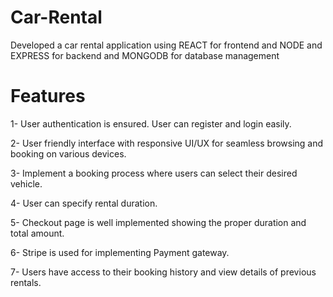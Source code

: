 # Car-Rental

Developed a car rental application using REACT for frontend and NODE and EXPRESS for backend and MONGODB for database management

# Features

1- User authentication is ensured. User can register and login easily.

2- User friendly interface with responsive UI/UX for seamless browsing and booking on various devices.

3- Implement a booking process where users can select their desired vehicle.

4- User can specify rental duration.

5- Checkout page is well implemented showing the proper duration and total amount.

6- Stripe is used for implementing Payment gateway.

7- Users have access to their booking history and view details of previous rentals.

